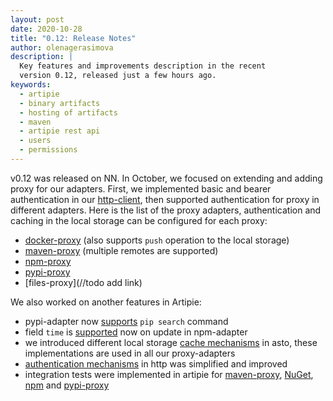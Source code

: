 ```yaml
---
layout: post
date: 2020-10-28
title: "0.12: Release Notes"
author: olenagerasimova
description: |
  Key features and improvements description in the recent
  version 0.12, released just a few hours ago.
keywords:
  - artipie
  - binary artifacts
  - hosting of artifacts
  - maven
  - artipie rest api
  - users
  - permissions
---
```


v0.12 was released on NN. In October, we focused on extending and adding proxy for our adapters. 
First, we implemented basic and bearer authentication in our [http-client](https://github.com/artipie/http-client), 
then supported authentication for proxy in different adapters. Here is the list of the proxy adapters, 
authentication and caching in the local storage can be configured for each proxy:

- [docker-proxy](https://github.com/artipie/artipie/tree/master/examples/docker#docker-proxy-repo) 
(also supports `push` operation to the local storage)
- [maven-proxy](https://github.com/artipie/artipie/tree/master/examples/maven) (multiple remotes are supported)
- [npm-proxy](https://github.com/artipie/artipie/tree/master/examples/npm#npm-proxy-repo)
- [pypi-proxy](https://github.com/artipie/artipie/tree/master/examples/pypi#python-proxy)
- [files-proxy](//todo add link)

We also worked on another features in Artipie:
- pypi-adapter now [supports](https://github.com/artipie/pypi-adapter/issues/135) `pip search` command
- field `time` is [supported](https://github.com/artipie/npm-adapter/issues/119) now on update in npm-adapter 
- we introduced different local storage [cache mechanisms](https://github.com/artipie/asto/issues/284) in asto, these implementations 
are used in all our proxy-adapters
- [authentication mechanisms](https://github.com/artipie/http/issues/247) in http was simplified and improved 
- integration tests were implemented in artipie for [maven-proxy](https://github.com/artipie/artipie/issues/628), [NuGet](https://github.com/artipie/artipie/issues/602), 
[npm](https://github.com/artipie/artipie/issues/604) and [pypi-proxy](https://github.com/artipie/artipie/issues/715)